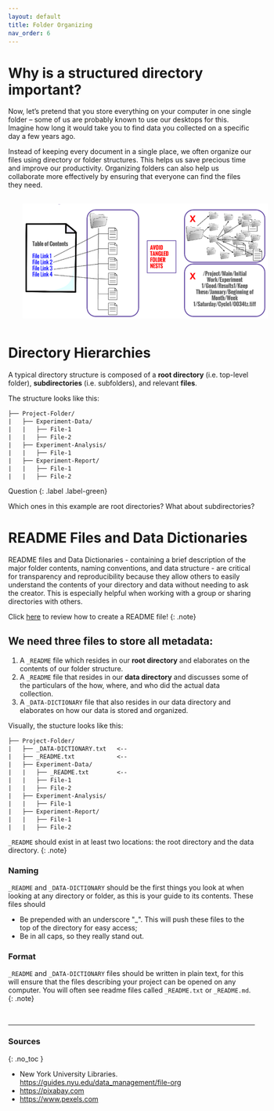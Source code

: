 ```yaml
---
layout: default
title: Folder Organizing
nav_order: 6
---
```


# Why is a structured directory important?
Now, let’s pretend that you store everything on your computer in one single folder – some of us are probably known to use our desktops for this. Imagine how long it would take you to find data you collected on a specific day a few years ago. 

Instead of keeping every document in a single place, we often organize our files using directory or folder structures. This helps us save precious time and improve our productivity. Organizing folders can also help us collaborate more effectively by ensuring that everyone can find the files they need.

<p style="margin-bottom: 30px"></p>

<img src="figures/folder_organizing.png" width="500" style="margin-left:30px"/>

<p style="margin-bottom: 50px"></p>

# Directory Hierarchies

A typical directory structure is composed of a **root directory** (i.e. top-level folder), **subdirectories** (i.e. subfolders), and relevant **files**.

The structure looks like this: 

```
├── Project-Folder/
|   ├── Experiment-Data/
|   |   ├── File-1
|   |   ├── File-2
|   ├── Experiment-Analysis/
|   |   ├── File-1
|   ├── Experiment-Report/
|   |   ├── File-1
|   |   ├── File-2

```

Question
{: .label .label-green}

<p style="margin-bottom: 10px"></p>

Which ones in this example are root directories? What about subdirectories?

# README Files and Data Dictionaries 
README files and Data Dictionaries - containing a brief description of the major folder contents, naming conventions, and data structure - are critical for transparency and reproducibility because they allow others to easily understand the contents of your directory and data without needing to ask the creator. This is especially helpful when working with a group or sharing directories with others.

Click [here](content/03_create_readme.md) to review how to create a README file!
{: .note}

## We need three files to store all metadata:
1. A ```_README``` file which resides in our **root directory** and elaborates on the contents of our folder structure.
2. A ```_README``` file that resides in our **data directory** and discusses some of the particulars of the how, where, and who did the actual data collection.
3. A ```_DATA-DICTIONARY``` file that also resides in our data directory and elaborates on how our data is stored and organized.

Visually, the stucture looks like this:

```
├── Project-Folder/
|   ├── _DATA-DICTIONARY.txt   <--
|   ├── _README.txt            <--
|   ├── Experiment-Data/
|   |   ├── _README.txt        <--
|   |   ├── File-1
|   |   ├── File-2
|   ├── Experiment-Analysis/
|   |   ├── File-1
|   ├── Experiment-Report/
|   |   ├── File-1
|   |   ├── File-2

```

```_README``` should exist in at least two locations: the root directory and the data directory.
{: .note}




### Naming
```_README``` and ```_DATA-DICTIONARY``` should be the first things you look at when looking at any directory or folder, as this is your guide to its contents. These files should
- Be prepended with an underscore "_". This will push these files to the top of the directory for easy access;
- Be in all caps, so they really stand out.


### Format
```_README``` and ```_DATA-DICTIONARY``` files should be written in plain text, for this will ensure that the files describing your project can be opened on any computer. You will often see readme files called ```_README.txt``` or ```_README.md```.
{: .note}

<br>

---


### Sources
{: .no_toc }
- New York University Libraries. <https://guides.nyu.edu/data_management/file-org>
- <https://pixabay.com>
- <https://www.pexels.com>
